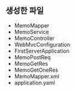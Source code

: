 ## 생성한 파일
- MemoMapper
- MemoService
- MemoController
- WebMvcConfiguration
- FirstServerApplication
- MemoPostReq
- MemoGetRes
- MemoGetOneRes
- MemoMapper.xml
- application.yaml

